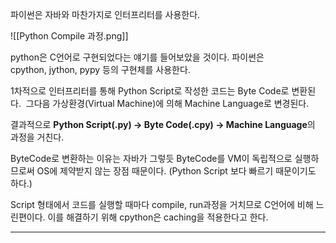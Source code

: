 파이썬은 자바와 마찬가지로 인터프리터를 사용한다.

![[Python Compile 과정.png]]

python은 C언어로 구현되었다는 얘기를 들어보았을 것이다.
파이썬은 cpython, jython, pypy 등의 구현체를 사용한다.

1차적으로 인터프리터를 통해 Python Script로 작성한 코드는 Byte Code로 변환된다. 
그다음 가상환경(Virtual Machine)에 의해 Machine Language로 변경된다.

결과적으로
**Python Script(.py) -> Byte Code(.cpy) -> Machine Language**의 과정을 거친다.

ByteCode로 변환하는 이유는 자바가 그렇듯 
ByteCode를 VM이 독립적으로 실행하므로써 OS에 제약받지 않는 장점 때문이다.
(Python Script 보다 빠르기 때문이기도 하다.)

Script 형태에서 코드를 실행할 때마다 compile, run과정을 거치므로 C언어에 비해 느린편이다.
이를 해결하기 위해 cpython은 caching을 적용한다고 한다.


---
